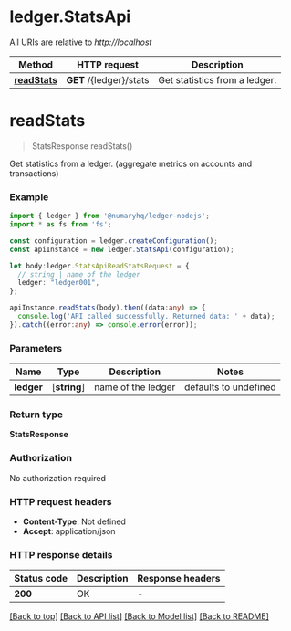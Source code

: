 # ledger.StatsApi

All URIs are relative to *http://localhost*

Method | HTTP request | Description
------------- | ------------- | -------------
[**readStats**](StatsApi.md#readStats) | **GET** /{ledger}/stats | Get statistics from a ledger.


# **readStats**
> StatsResponse readStats()

Get statistics from a ledger. (aggregate metrics on accounts and transactions) 

### Example


```typescript
import { ledger } from '@numaryhq/ledger-nodejs';
import * as fs from 'fs';

const configuration = ledger.createConfiguration();
const apiInstance = new ledger.StatsApi(configuration);

let body:ledger.StatsApiReadStatsRequest = {
  // string | name of the ledger
  ledger: "ledger001",
};

apiInstance.readStats(body).then((data:any) => {
  console.log('API called successfully. Returned data: ' + data);
}).catch((error:any) => console.error(error));
```


### Parameters

Name | Type | Description  | Notes
------------- | ------------- | ------------- | -------------
 **ledger** | [**string**] | name of the ledger | defaults to undefined


### Return type

**StatsResponse**

### Authorization

No authorization required

### HTTP request headers

 - **Content-Type**: Not defined
 - **Accept**: application/json


### HTTP response details
| Status code | Description | Response headers |
|-------------|-------------|------------------|
**200** | OK |  -  |

[[Back to top]](#) [[Back to API list]](README.md#documentation-for-api-endpoints) [[Back to Model list]](README.md#documentation-for-models) [[Back to README]](README.md)


